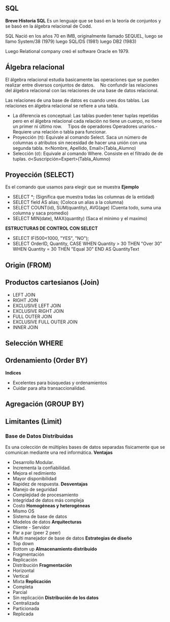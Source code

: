 ## SQL
**Breve Historia SQL**
Es un lenguaje que se basó en la teoría de conjuntos y se basó en la álgebra relacional de Codd. 

SQL Nació en los años 70 en IMB, originalmente llamado SEQUEL, 
luego se llamo System/38 (1979) 
luego SQL/DS (1981)
luego DB2 (1983)

Luego Relational company creó el software Oracle en 1979.  

## Álgebra relacional
El álgebra relacional estudia basicamente las operaciones que se pueden realizar entre diversos conjuntos de datos.
⠀
No confundir las relaciones del álgebra relacional con las relaciones de una base de datos relacional.

Las relaciones de una base de datos es cuando unes dos tablas.
Las relaciones en álgebra relacional se refiere a una tabla.
- La diferencia es conceptual: Las tablas pueden tener tuplas repetidas pero en el álgebra relacional cada relación no tiene un cuerpo, no tiene un primer ni último row.
⠀
Tipos de operadores
Operadores unarios.- Requiere una relación o tabla para funcionar.
- Proyección (π): Equivale al comando Select. Saca un número de columnas o atributos sin necesidad de hacer una unión con una segunda tabla.
π<Nombre, Apellido, Email>(Tabla_Alumno)
⠀
- Selección (σ): Equivale al comando Where. Consiste en el filtrado de de tuplas.
σ<Suscripción=Expert>(Tabla_Alumno)

## Proyección (SELECT)
Es el comando que usamos para elegir que se muestra
**Ejemplo**
- SELECT *; (Significa que muestra todas las columnas de la entidad)
- SELECT field AS alias; (Coloca un alias a la columna)
- SELECT COUNT(id), SUM(quantity), AVG(age) (Cuenta todo, suma una columna y saca promedio)
- SELECT MIN(date), MAX(quantity) (Saca el minimo y el maximo)

**ESTRUCTURAS DE CONTROL CON SELECT**
- SELECT IF(500<1000, "YES", "NO");
- SELECT OrderID, Quantity,
CASE
    WHEN Quantity > 30 THEN "Over 30"
    WHEN Quantity = 30 THEN "Equal 30"
END AS QuantityText

## Origin (FROM)

## Productos cartesianos (Join)
- LEFT JOIN
- RIGHT JOIN
- EXCLUSIVE LEFT JOIN
- EXCLUSIVE RIGHT JOIN 
- FULL OUTER JOIN
- EXCLUSIVE FULL OUTER JOIN
- INNER JOIN

## Selección WHERE

## Ordenamiento (Order BY)
**Indices**
- Excelentes para búsquedas y ordenamientos
- Cuidar para alta transaccionalidad.

## Agregación (GROUP BY)

## Limitantes (Limit)

### Base de Datos Distribuidas
Es una colección de múltiples bases de datos separadas físicamente que se comunican mediante una red informática.
**Ventajas**
- Desarrollo Modular.
- Incrementa la confiabilidad.
- Mejora el redimiento
- Mayor disponibilidad
- Rapidez de respuesta.
**Desventajas**
- Manejo de seguridad
- Complejidad de procesamiento
- Integridad de datos más compleja
- Costo
**Homogéneas y heterogéneas**
- Mismo OS
- Sistema de base de datos
- Modelos de datos
**Arquitecturas**
- Cliente - Servidor
- Par a par (peer 2 peer)
- Multi manejador de base de datos
**Estrategias de diseño**
- Top down
- Bottom up
**Almacenamiento distribuido**
- Fragmentación
- Replicación
- Distribución
**Fragmentación**
- Horizontal
- Vertical
- Mixta
**Replicación**
- Completa
- Parcial
- Sin replicación
**Distribución de los datos**
- Centralizada
- Particionada
- Replicada